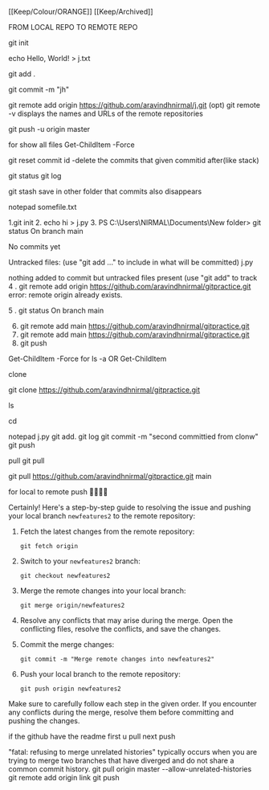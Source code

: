 [[Keep/Colour/ORANGE]] [[Keep/Archived]] 

FROM LOCAL REPO TO REMOTE REPO

git init

echo Hello, World! > j.txt

git add .

git commit -m "jh"

git remote add origin https://github.com/aravindhnirmal/j.git
(opt) git remote -v   displays the names and URLs of the remote repositories

git push -u origin master



for show all files
Get-ChildItem -Force


git reset commit id -delete the commits that given commitid after(like stack)

git status
git log


git stash save in other folder that commits also disappears 

 notepad somefile.txt

1.git init
2.  echo hi > j.py
3. PS C:\Users\NIRMAL\Documents\New folder> git status
On branch main

No commits yet

Untracked files:
  (use "git add <file>..." to include in what will be committed)
        j.py

nothing added to commit but untracked files present (use "git add" to track
4 .  git remote add origin https://github.com/aravindhnirmal/gitpractice.git
error: remote origin already exists.

5 . git status
On branch main

6. git remote add main https://github.com/aravindhnirmal/gitpractice.git
7. git remote add main https://github.com/aravindhnirmal/gitpractice.git
8. git push

Get-ChildItem -Force for ls -a  OR Get-ChildItem



clone 



 git clone https://github.com/aravindhnirmal/gitpractice.git

ls

cd


notepad j.py
git add.
git log
 git commit -m "second  committied from clonw"
 git push




pull
 git pull


git pull https://github.com/aravindhnirmal/gitpractice.git main




for local to remote push
📌📌📌📌


Certainly! Here's a step-by-step guide to resolving the issue and pushing your local branch `newfeatures2` to the remote repository:

1. Fetch the latest changes from the remote repository:
   ```
   git fetch origin
   ```

2. Switch to your `newfeatures2` branch:
   ```
   git checkout newfeatures2
   ```

3. Merge the remote changes into your local branch:
   ```
   git merge origin/newfeatures2
   ```

4. Resolve any conflicts that may arise during the merge. Open the conflicting files, resolve the conflicts, and save the changes.

5. Commit the merge changes:
   ```
   git commit -m "Merge remote changes into newfeatures2"
   ```

6. Push your local branch to the remote repository:
   ```
   git push origin newfeatures2
   ```

Make sure to carefully follow each step in the given order. If you encounter any conflicts during the merge, resolve them before committing and pushing the changes.


if the github have the readme first u pull next push 

"fatal: refusing to merge unrelated histories" typically occurs when you are trying to merge two branches that have diverged and do not share a common commit history.
git pull origin master --allow-unrelated-histories
git remote add origin link 
git push



